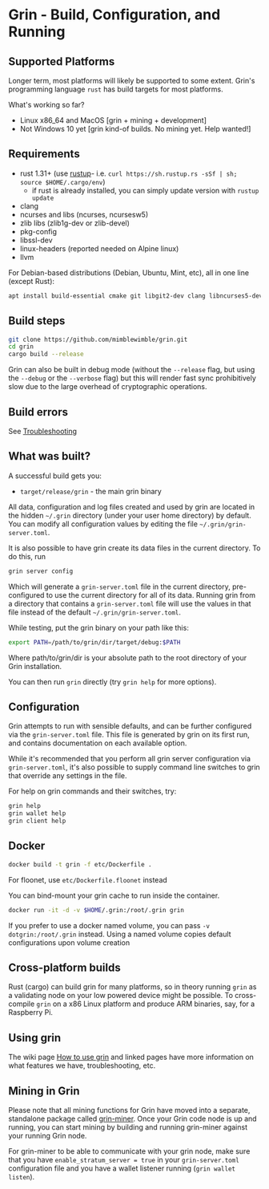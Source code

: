 # Grin - Build, Configuration, and Running

## Supported Platforms

Longer term, most platforms will likely be supported to some extent.
Grin's programming language `rust` has build targets for most platforms.

What's working so far?

* Linux x86\_64 and MacOS [grin + mining + development]
* Not Windows 10 yet [grin kind-of builds. No mining yet. Help wanted!]

## Requirements

* rust 1.31+ (use [rustup]((https://www.rustup.rs/))- i.e. `curl https://sh.rustup.rs -sSf | sh; source $HOME/.cargo/env`)
  * if rust is already installed, you can simply update version with `rustup update`
* clang
* ncurses and libs (ncurses, ncursesw5)
* zlib libs (zlib1g-dev or zlib-devel)
* pkg-config
* libssl-dev
* linux-headers (reported needed on Alpine linux)
* llvm

For Debian-based distributions (Debian, Ubuntu, Mint, etc), all in one line (except Rust):

```sh
apt install build-essential cmake git libgit2-dev clang libncurses5-dev libncursesw5-dev zlib1g-dev pkg-config libssl-dev llvm
```

## Build steps

```sh
git clone https://github.com/mimblewimble/grin.git
cd grin
cargo build --release
```

Grin can also be built in debug mode (without the `--release` flag, but using the `--debug` or the `--verbose` flag) but this will render fast sync prohibitively slow due to the large overhead of cryptographic operations.

## Build errors

See [Troubleshooting](https://github.com/mimblewimble/docs/wiki/Troubleshooting)

## What was built?

A successful build gets you:

* `target/release/grin` - the main grin binary

All data, configuration and log files created and used by grin are located in the hidden
`~/.grin` directory (under your user home directory) by default. You can modify all configuration
values by editing the file `~/.grin/grin-server.toml`.

It is also possible to have grin create its data files in the current directory. To do this, run

```sh
grin server config
```

Which will generate a `grin-server.toml` file in the current directory, pre-configured to use
the current directory for all of its data. Running grin from a directory that contains a
`grin-server.toml` file will use the values in that file instead of the default
`~/.grin/grin-server.toml`.

While testing, put the grin binary on your path like this:

```sh
export PATH=/path/to/grin/dir/target/debug:$PATH
```

Where path/to/grin/dir is your absolute path to the root directory of your Grin installation.

You can then run `grin` directly (try `grin help` for more options).

## Configuration

Grin attempts to run with sensible defaults, and can be further configured via
the `grin-server.toml` file. This file is generated by grin on its first run, and
contains documentation on each available option.

While it's recommended that you perform all grin server configuration via
`grin-server.toml`, it's also possible to supply command line switches to grin that
override any settings in the file.

For help on grin commands and their switches, try:

```sh
grin help
grin wallet help
grin client help
```

## Docker

```sh
docker build -t grin -f etc/Dockerfile .
```
For floonet, use `etc/Dockerfile.floonet` instead

You can bind-mount your grin cache to run inside the container.

```sh
docker run -it -d -v $HOME/.grin:/root/.grin grin
```
If you prefer to use a docker named volume, you can pass `-v dotgrin:/root/.grin` instead.
Using a named volume copies default configurations upon volume creation

## Cross-platform builds

Rust (cargo) can build grin for many platforms, so in theory running `grin`
as a validating node on your low powered device might be possible.
To cross-compile `grin` on a x86 Linux platform and produce ARM binaries,
say, for a Raspberry Pi.

## Using grin

The wiki page [How to use grin](https://github.com/mimblewimble/docs/wiki/How-to-use-grin)
and linked pages have more information on what features we have,
troubleshooting, etc.

## Mining in Grin

Please note that all mining functions for Grin have moved into a separate, standalone package called
[grin-miner](https://github.com/mimblewimble/grin-miner). Once your Grin code node is up and running,
you can start mining by building and running grin-miner against your running Grin node.

For grin-miner to be able to communicate with your grin node, make sure that you have `enable_stratum_server = true`
in your `grin-server.toml` configuration file and you have a wallet listener running (`grin wallet listen`). 
